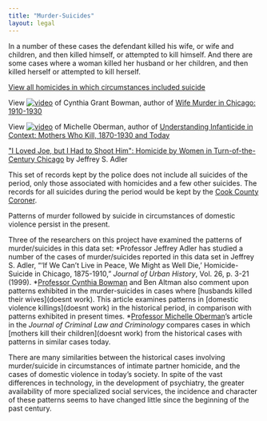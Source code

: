 ```yaml
---
title: "Murder-Suicides"
layout: legal
---
```


In a number of these cases the defendant killed his wife, or wife and children, and then killed himself, or attempted to kill himself. And there are some cases where a woman killed her husband or her children, and then killed herself or attempted to kill herself.

[View all homicides in which circumstances included suicide](/database/?backToResults=1&typhom=7&page=1)

View [![video](/img/legal/murdersuicide/preview_bowman.jpg)](/gallery/) of Cynthia Grant Bowman, author of [Wife Murder in Chicago: 1910-1930](/docs_fk/homicide/LawJournal/JCLC06.pdf)

View [![video](/img/legal/murdersuicide/preview_oberman.jpg)](/gallery/) of Michelle Oberman, author of [Understanding Infanticide in Context: Mothers Who Kill, 1870-1930 and Today](/docs_fk/homicide/LawJournal/JCLC05.pdf)

["I Loved Joe, but I Had to Shoot Him": Homicide by Women in Turn-of-the-Century Chicago](/docs_fk/homicide/LawJournal/JCLC12.pdf) by Jeffrey S. Adler

This set of records kept by the police does not include all suicides of the period, only those associated with homicides and a few other suicides. The records for all suicides during the period would be kept by the [Cook County Coroner](http://www.sos.state.il.us/departments/archives/cookinqt.html).

Patterns of murder followed by suicide in circumstances of domestic violence persist in the present.

Three of the researchers on this project have examined the patterns of murder/suicides in this data set:
  *Professor Jeffrey Adler has studied a number of the cases of murder/suicides reported in this data set in Jeffrey S. Adler, “‘If We Can’t Live in Peace, We Might as Well Die,’ Homicide-Suicide in Chicago, 1875-1910,” *Journal of Urban History*, Vol. 26, p. 3-21 (1999).
  *[Professor Cynthia Bowman](/gallery/) and Ben Altman also comment upon patterns exhibited in the murder-suicides in cases where [husbands killed their wives](doesnt work). This article examines patterns in [domestic violence killings](doesnt work) in the historical period, in comparison with  patterns exhibited in present times.
  *[Professor Michelle Oberman](/gallery/)’s article in the *Journal of Criminal Law and Criminology* compares cases in which [mothers kill their children](doesnt work) from the historical cases with patterns in similar cases today.

There are many similarities between the historical cases involving murder/suicide in circumstances of intimate partner homicide, and the cases of domestic violence in today’s society. In spite of the vast differences in technology, in the development of psychiatry, the greater availability of more specialized social services, the incidence and character of these patterns seems to have changed little since the beginning of the past century.
